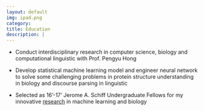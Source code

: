 ```yaml
---
layout: default
img: ipad.png
category: 
title: Education
description: |
---
```

  <ul>
  <li>
    <p>Conduct interdisciplinary research in computer science, biology and computational linguistic with Prof. Pengyu Hong</p>
  </li>
  <li>
    <p>Develop statistical machine learning model and engineer neural network to solve some challenging problems in protein structure understanding in biology and discourse parsing in linguistic</p>
  </li>
  <li>
    <p>Selected as 16’-17’ Jerome A. Schiff Undergraduate Fellows for my innovative <a href="http://www.cs.brandeis.edu/~weschin/Schiff-Proposal.pdf">research</a> in machine learning and biology</p>
  </li>
  </ul>